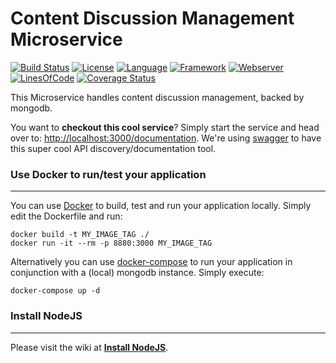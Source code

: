 # Content Discussion Management Microservice #
[![Build Status](https://orca.snap-ci.com/slidewiki/discussion-service/branch/master/build_image)](https://orca.snap-ci.com/slidewiki/discussion-service/branch/master)
[![License](https://img.shields.io/badge/License-MPL%202.0-green.svg)](https://github.com/slidewiki/discussion-service/blob/master/LICENSE)
[![Language](https://img.shields.io/badge/Language-Javascript%20ECMA2015-lightgrey.svg)](https://developer.mozilla.org/en-US/docs/Web/JavaScript)
[![Framework](https://img.shields.io/badge/Framework-NodeJS%205.10.0-blue.svg)](https://nodejs.org/)
[![Webserver](https://img.shields.io/badge/Webserver-Hapi%2013.3.0-blue.svg)](http://hapijs.com/)
[![LinesOfCode](https://img.shields.io/badge/LOC-1013-lightgrey.svg)](https://github.com/slidewiki/discussion-service/blob/master/application/package.json)
[![Coverage Status](https://coveralls.io/repos/github/slidewiki/discussion-service/badge.svg?branch=master)](https://coveralls.io/github/slidewiki/discussion-service?branch=master)

This Microservice handles content discussion management, backed by mongodb.

You want to **checkout this cool service**? Simply start the service and head over to: [http://localhost:3000/documentation](http://localhost:3000/documentation). We're using  [swagger](https://www.npmjs.com/package/hapi-swagger) to have this super cool API discovery/documentation tool.

### Use Docker to run/test your application ###
---
You can use [Docker](https://www.docker.com/) to build, test and run your application locally. Simply edit the Dockerfile and run:

```
docker build -t MY_IMAGE_TAG ./
docker run -it --rm -p 8880:3000 MY_IMAGE_TAG
```

Alternatively you can use [docker-compose](https://docs.docker.com/compose/) to run your application in conjunction with a (local) mongodb instance. Simply execute:

```
docker-compose up -d
```

### Install NodeJS ###
---
Please visit the wiki at [**Install NodeJS**](https://github.com/slidewiki/microservice-template/wiki/Install-NodeJS).
